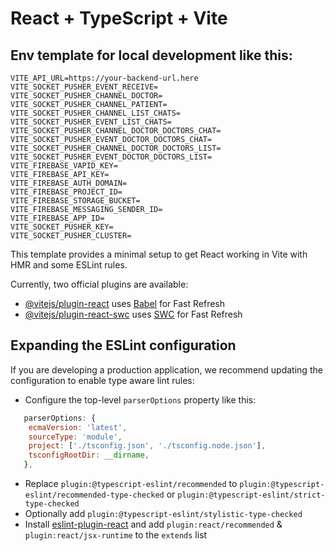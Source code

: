 # React + TypeScript + Vite

## Env template for local development like this:

```
VITE_API_URL=https://your-backend-url.here
VITE_SOCKET_PUSHER_EVENT_RECEIVE=
VITE_SOCKET_PUSHER_CHANNEL_DOCTOR=
VITE_SOCKET_PUSHER_CHANNEL_PATIENT=
VITE_SOCKET_PUSHER_CHANNEL_LIST_CHATS=
VITE_SOCKET_PUSHER_EVENT_LIST_CHATS=
VITE_SOCKET_PUSHER_CHANNEL_DOCTOR_DOCTORS_CHAT=
VITE_SOCKET_PUSHER_EVENT_DOCTOR_DOCTORS_CHAT=
VITE_SOCKET_PUSHER_CHANNEL_DOCTOR_DOCTORS_LIST=
VITE_SOCKET_PUSHER_EVENT_DOCTOR_DOCTORS_LIST=
VITE_FIREBASE_VAPID_KEY=
VITE_FIREBASE_API_KEY=
VITE_FIREBASE_AUTH_DOMAIN=
VITE_FIREBASE_PROJECT_ID=
VITE_FIREBASE_STORAGE_BUCKET=
VITE_FIREBASE_MESSAGING_SENDER_ID=
VITE_FIREBASE_APP_ID=
VITE_SOCKET_PUSHER_KEY=
VITE_SOCKET_PUSHER_CLUSTER=
```

This template provides a minimal setup to get React working in Vite with HMR and some ESLint rules.

Currently, two official plugins are available:

- [@vitejs/plugin-react](https://github.com/vitejs/vite-plugin-react/blob/main/packages/plugin-react/README.md) uses [Babel](https://babeljs.io/) for Fast Refresh
- [@vitejs/plugin-react-swc](https://github.com/vitejs/vite-plugin-react-swc) uses [SWC](https://swc.rs/) for Fast Refresh

## Expanding the ESLint configuration

If you are developing a production application, we recommend updating the configuration to enable type aware lint rules:

- Configure the top-level `parserOptions` property like this:

```js
   parserOptions: {
    ecmaVersion: 'latest',
    sourceType: 'module',
    project: ['./tsconfig.json', './tsconfig.node.json'],
    tsconfigRootDir: __dirname,
   },
```

- Replace `plugin:@typescript-eslint/recommended` to `plugin:@typescript-eslint/recommended-type-checked` or `plugin:@typescript-eslint/strict-type-checked`
- Optionally add `plugin:@typescript-eslint/stylistic-type-checked`
- Install [eslint-plugin-react](https://github.com/jsx-eslint/eslint-plugin-react) and add `plugin:react/recommended` & `plugin:react/jsx-runtime` to the `extends` list

